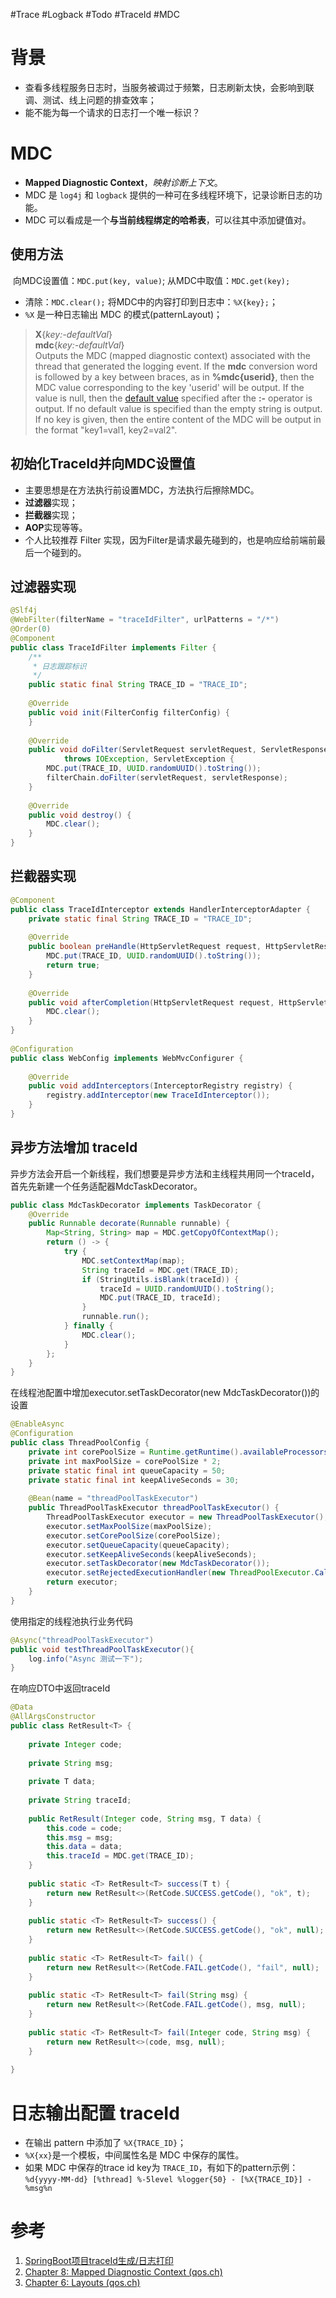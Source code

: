 #Trace #Logback #Todo #TraceId #MDC


# 背景
- 查看多线程服务日志时，当服务被调过于频繁，日志刷新太快，会影响到联调、测试、线上问题的排查效率；
- 能不能为每一个请求的日志打一个唯一标识？

# MDC
- **Mapped Diagnostic Context**，*映射诊断上下文*。
- MDC 是 `log4j` 和 `logback` 提供的一种可在多线程环境下，记录诊断日志的功能。
- MDC 可以看成是一个**与当前线程绑定的哈希表**，可以往其中添加键值对。

## 使用方法
​ 向MDC设置值：`MDC.put(key, value)`;
​ 从MDC中取值：`MDC.get(key);`
- 清除：`MDC.clear();`
​ 将MDC中的内容打印到日志中：`%X{key};`；
- `%X` 是一种日志输出 MDC 的模式(patternLayout)；

>**X**{_key:-defaultVal_}  
  **mdc**{_key:-defaultVal_}  
Outputs the MDC (mapped diagnostic context) associated with the thread that generated the logging event.
If the **mdc** conversion word is followed by a key between braces, as in **%mdc{userid}**, then the MDC value corresponding to the key 'userid' will be output. If the value is null, then the [default value](https://logback.qos.ch/manual/configuration.html#defaultValuesForVariables) specified after the **:-** operator is output. If no default value is specified than the empty string is output.
If no key is given, then the entire content of the MDC will be output in the format "key1=val1, key2=val2".


## 初始化TraceId并向MDC设置值
 
- 主要思想是在方法执行前设置MDC，方法执行后擦除MDC。
- **过滤器**实现；
- **拦截器**实现；
- **AOP**实现等等。
- 个人比较推荐 Filter 实现，因为Filter是请求最先碰到的，也是响应给前端前最后一个碰到的。


## 过滤器实现
```java
@Slf4j
@WebFilter(filterName = "traceIdFilter", urlPatterns = "/*")
@Order(0)
@Component
public class TraceIdFilter implements Filter {
    /**
     * 日志跟踪标识
     */
    public static final String TRACE_ID = "TRACE_ID";
 
    @Override
    public void init(FilterConfig filterConfig) {
    }
 
    @Override
    public void doFilter(ServletRequest servletRequest, ServletResponse servletResponse, FilterChain filterChain)
            throws IOException, ServletException {
        MDC.put(TRACE_ID, UUID.randomUUID().toString());
        filterChain.doFilter(servletRequest, servletResponse);
    }
 
    @Override
    public void destroy() {
        MDC.clear();
    }
}
```

## 拦截器实现
```java
@Component
public class TraceIdInterceptor extends HandlerInterceptorAdapter {
    private static final String TRACE_ID = "TRACE_ID";
 
    @Override
    public boolean preHandle(HttpServletRequest request, HttpServletResponse response, Object handler) {
        MDC.put(TRACE_ID, UUID.randomUUID().toString());
        return true;
    }
 
    @Override
    public void afterCompletion(HttpServletRequest request, HttpServletResponse response, Object handler, @Nullable Exception ex) {
        MDC.clear();
    }
}
 
@Configuration
public class WebConfig implements WebMvcConfigurer {
 
    @Override
    public void addInterceptors(InterceptorRegistry registry) {
        registry.addInterceptor(new TraceIdInterceptor());
    }
}
```

## 异步方法增加 traceId
异步方法会开启一个新线程，我们想要是异步方法和主线程共用同一个traceId，首先先新建一个任务适配器MdcTaskDecorator。

```java
public class MdcTaskDecorator implements TaskDecorator {
    @Override
    public Runnable decorate(Runnable runnable) {
        Map<String, String> map = MDC.getCopyOfContextMap();
        return () -> {
            try {
                MDC.setContextMap(map);
                String traceId = MDC.get(TRACE_ID);
                if (StringUtils.isBlank(traceId)) {
                    traceId = UUID.randomUUID().toString();
                    MDC.put(TRACE_ID, traceId);
                }
                runnable.run();
            } finally {
                MDC.clear();
            }
        };
    }
}
```

在线程池配置中增加executor.setTaskDecorator(new MdcTaskDecorator())的设置

```java
@EnableAsync
@Configuration
public class ThreadPoolConfig {
    private int corePoolSize = Runtime.getRuntime().availableProcessors() + 1;
    private int maxPoolSize = corePoolSize * 2;
    private static final int queueCapacity = 50;
    private static final int keepAliveSeconds = 30;
 
    @Bean(name = "threadPoolTaskExecutor")
    public ThreadPoolTaskExecutor threadPoolTaskExecutor() {
        ThreadPoolTaskExecutor executor = new ThreadPoolTaskExecutor();
        executor.setMaxPoolSize(maxPoolSize);
        executor.setCorePoolSize(corePoolSize);
        executor.setQueueCapacity(queueCapacity);
        executor.setKeepAliveSeconds(keepAliveSeconds);
        executor.setTaskDecorator(new MdcTaskDecorator());
        executor.setRejectedExecutionHandler(new ThreadPoolExecutor.CallerRunsPolicy());
        return executor;
    }
}
```
使用指定的线程池执行业务代码
```java
@Async("threadPoolTaskExecutor")
public void testThreadPoolTaskExecutor(){
    log.info("Async 测试一下");
}
```

在响应DTO中返回traceId
```java
@Data
@AllArgsConstructor
public class RetResult<T> {
 
    private Integer code;
 
    private String msg;
 
    private T data;
 
    private String traceId;
 
    public RetResult(Integer code, String msg, T data) {
        this.code = code;
        this.msg = msg;
        this.data = data;
        this.traceId = MDC.get(TRACE_ID);
    }
 
    public static <T> RetResult<T> success(T t) {
        return new RetResult<>(RetCode.SUCCESS.getCode(), "ok", t);
    }
 
    public static <T> RetResult<T> success() {
        return new RetResult<>(RetCode.SUCCESS.getCode(), "ok", null);
    }
 
    public static <T> RetResult<T> fail() {
        return new RetResult<>(RetCode.FAIL.getCode(), "fail", null);
    }
 
    public static <T> RetResult<T> fail(String msg) {
        return new RetResult<>(RetCode.FAIL.getCode(), msg, null);
    }
 
    public static <T> RetResult<T> fail(Integer code, String msg) {
        return new RetResult<>(code, msg, null);
    }
 
}
```

# 日志输出配置 traceId
- 在输出 pattern 中添加了 `%X{TRACE_ID}`；
- `%X{xx}`是一个模板，中间属性名是 MDC 中保存的属性。
- 如果 MDC 中保存的trace id key为 `TRACE_ID`，有如下的pattern示例：
`%d{yyyy-MM-dd} [%thread] %-5level %logger{50} - [%X{TRACE_ID}] - %msg%n`

# 参考
1. [SpringBoot项目traceId生成/日志打印](https://blog.csdn.net/psy1286479613/article/details/121368058)
2. [Chapter 8: Mapped Diagnostic Context (qos.ch)](https://logback.qos.ch/manual/mdc.html)
3. [Chapter 6: Layouts (qos.ch)](https://logback.qos.ch/manual/layouts.html)